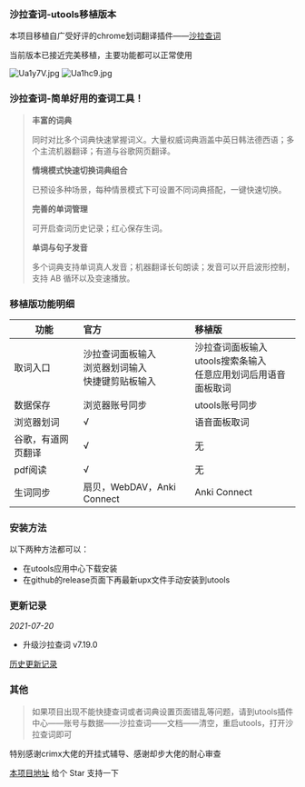 ### 沙拉查词-utools移植版本

本项目移植自广受好评的chrome划词翻译插件——[沙拉查词](https://saladict.crimx.com/)

当前版本已接近完美移植，主要功能都可以正常使用

![Ua1y7V.jpg](https://s1.ax1x.com/2020/07/14/Ua1y7V.jpg)
![Ua1hc9.jpg](https://s1.ax1x.com/2020/07/14/Ua1hc9.jpg)
### 沙拉查词-简单好用的查词工具！
> **丰富的词典**
>
> 同时对比多个词典快速掌握词义。大量权威词典涵盖中英日韩法德西语；多个主流机器翻译；有道与谷歌网页翻译。
>
> **情境模式快速切换词典组合**
>
> 已预设多种场景，每种情景模式下可设置不同词典搭配，一键快速切换。
>
> **完善的单词管理**
>
> 可开启查词历史记录；红心保存生词。
>
> **单词与句子发音**
>
> 多个词典支持单词真人发音；机器翻译长句朗读；发音可以开启波形控制，支持 AB 循环以及变速播放。

### 移植版功能明细

| 功能        | 官方    |  移植版  |
| --------   | :-----   | :---- |
| 取词入口        | 沙拉查词面板输入<br/>浏览器划词输入<br/>快捷键剪贴板输入      |   沙拉查词面板输入<br/>utools搜索条输入<br/>任意应用划词后用语音面板取词    |
| 数据保存        | 浏览器账号同步      |   utools账号同步    |
| 浏览器划词        |  √     |   语音面板取词    |
| 谷歌，有道网页翻译        |  √     |   无    |
| pdf阅读        | √      |   无    |
| 生词同步        | 扇贝，WebDAV，Anki Connect      |   Anki Connect    |

### 安装方法

以下两种方法都可以：
- 在utools应用中心下载安装
- 在github的release页面下再最新upx文件手动安装到utools

### 更新记录

*2021-07-20*

- 升级沙拉查词 v7.19.0

[历史更新记录](https://github.com/anrgct/utools-saladic/releases)


### 其他

> 如果项目出现不能快捷查词或者词典设置页面错乱等问题，请到utools插件中心——账号与数据——沙拉查词——文档——清空，重启utools，打开沙拉查词即可

特别感谢crimx大佬的开挂式辅导、感谢却步大佬的耐心审查

[本项目地址](https://github.com/anrgct/utools-saladict) 给个 Star 支持一下
